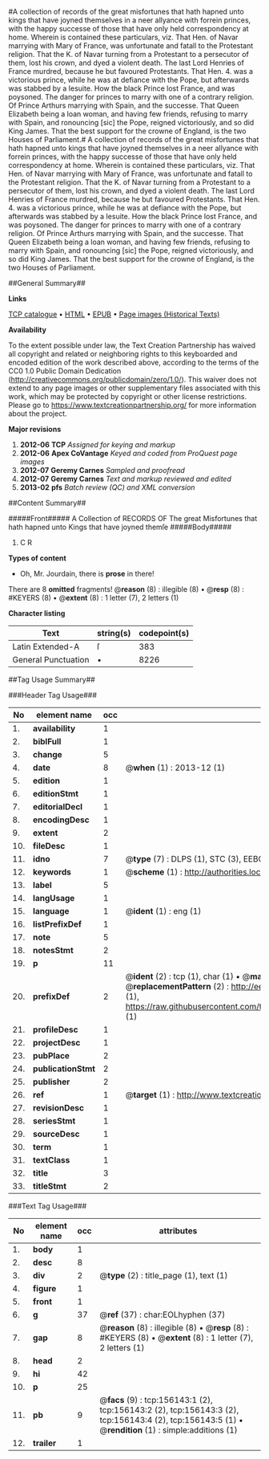 #A collection of records of the great misfortunes that hath hapned unto kings that have joyned themselves in a neer allyance with forrein princes, with the happy successe of those that have only held correspondency at home. Wherein is contained these particulars, viz. That Hen. of Navar marrying with Mary of France, was unfortunate and fatall to the Protestant religion. That the K. of Navar turning from a Protestant to a persecutor of them, lost his crown, and dyed a violent death. The last Lord Henries of France murdred, because he but favoured Protestants. That Hen. 4. was a victorious prince, while he was at defiance with the Pope, but afterwards was stabbed by a Iesuite. How the black Prince lost France, and was poysoned. The danger for princes to marry with one of a contrary religion. Of Prince Arthurs marrying with Spain, and the successe. That Queen Elizabeth being a loan woman, and having few friends, refusing to marry with Spain, and ronouncing [sic] the Pope, reigned victoriously, and so did King James. That the best support for the crowne of England, is the two Houses of Parliament.#
A collection of records of the great misfortunes that hath hapned unto kings that have joyned themselves in a neer allyance with forrein princes, with the happy successe of those that have only held correspondency at home. Wherein is contained these particulars, viz. That Hen. of Navar marrying with Mary of France, was unfortunate and fatall to the Protestant religion. That the K. of Navar turning from a Protestant to a persecutor of them, lost his crown, and dyed a violent death. The last Lord Henries of France murdred, because he but favoured Protestants. That Hen. 4. was a victorious prince, while he was at defiance with the Pope, but afterwards was stabbed by a Iesuite. How the black Prince lost France, and was poysoned. The danger for princes to marry with one of a contrary religion. Of Prince Arthurs marrying with Spain, and the successe. That Queen Elizabeth being a loan woman, and having few friends, refusing to marry with Spain, and ronouncing [sic] the Pope, reigned victoriously, and so did King James. That the best support for the crowne of England, is the two Houses of Parliament.

##General Summary##

**Links**

[TCP catalogue](http://www.ota.ox.ac.uk/tcp/)  • 
[HTML](http://tei.it.ox.ac.uk/tcp/Texts-HTML/free/A80/A80113.html)  • 
[EPUB](http://tei.it.ox.ac.uk/tcp/Texts-EPUB/free/A80/A80113.epub) • 
[Page images (Historical Texts)](https://historicaltexts.jisc.ac.uk/eebo-99860642e)

**Availability**

To the extent possible under law, the Text Creation Partnership has waived all copyright and related or neighboring rights to this keyboarded and encoded edition of the work described above, according to the terms of the CC0 1.0 Public Domain Dedication (http://creativecommons.org/publicdomain/zero/1.0/). This waiver does not extend to any page images or other supplementary files associated with this work, which may be protected by copyright or other license restrictions. Please go to https://www.textcreationpartnership.org/ for more information about the project.

**Major revisions**

1. __2012-06__ __TCP__ *Assigned for keying and markup*
1. __2012-06__ __Apex CoVantage__ *Keyed and coded from ProQuest page images*
1. __2012-07__ __Geremy Carnes__ *Sampled and proofread*
1. __2012-07__ __Geremy Carnes__ *Text and markup reviewed and edited*
1. __2013-02__ __pfs__ *Batch review (QC) and XML conversion*

##Content Summary##

#####Front#####
A Collection of RECORDS OF The great Misfortunes that hath hapned unto Kings that have joyned themſe
#####Body#####

1. C R

**Types of content**

  * Oh, Mr. Jourdain, there is **prose** in there!

There are 8 **omitted** fragments! 
 @__reason__ (8) : illegible (8)  •  @__resp__ (8) : #KEYERS (8)  •  @__extent__ (8) : 1 letter (7), 2 letters (1)

**Character listing**


|Text|string(s)|codepoint(s)|
|---|---|---|
|Latin Extended-A|ſ|383|
|General Punctuation|•|8226|

##Tag Usage Summary##

###Header Tag Usage###

|No|element name|occ|attributes|
|---|---|---|---|
|1.|__availability__|1||
|2.|__biblFull__|1||
|3.|__change__|5||
|4.|__date__|8| @__when__ (1) : 2013-12 (1)|
|5.|__edition__|1||
|6.|__editionStmt__|1||
|7.|__editorialDecl__|1||
|8.|__encodingDesc__|1||
|9.|__extent__|2||
|10.|__fileDesc__|1||
|11.|__idno__|7| @__type__ (7) : DLPS (1), STC (3), EEBO-CITATION (1), PROQUEST (1), VID (1)|
|12.|__keywords__|1| @__scheme__ (1) : http://authorities.loc.gov/ (1)|
|13.|__label__|5||
|14.|__langUsage__|1||
|15.|__language__|1| @__ident__ (1) : eng (1)|
|16.|__listPrefixDef__|1||
|17.|__note__|5||
|18.|__notesStmt__|2||
|19.|__p__|11||
|20.|__prefixDef__|2| @__ident__ (2) : tcp (1), char (1)  •  @__matchPattern__ (2) : ([0-9\-]+):([0-9IVX]+) (1), (.+) (1)  •  @__replacementPattern__ (2) : http://eebo.chadwyck.com/downloadtiff?vid=$1&page=$2 (1), https://raw.githubusercontent.com/textcreationpartnership/Texts/master/tcpchars.xml#$1 (1)|
|21.|__profileDesc__|1||
|22.|__projectDesc__|1||
|23.|__pubPlace__|2||
|24.|__publicationStmt__|2||
|25.|__publisher__|2||
|26.|__ref__|1| @__target__ (1) : http://www.textcreationpartnership.org/docs/. (1)|
|27.|__revisionDesc__|1||
|28.|__seriesStmt__|1||
|29.|__sourceDesc__|1||
|30.|__term__|1||
|31.|__textClass__|1||
|32.|__title__|3||
|33.|__titleStmt__|2||


###Text Tag Usage###

|No|element name|occ|attributes|
|---|---|---|---|
|1.|__body__|1||
|2.|__desc__|8||
|3.|__div__|2| @__type__ (2) : title_page (1), text (1)|
|4.|__figure__|1||
|5.|__front__|1||
|6.|__g__|37| @__ref__ (37) : char:EOLhyphen (37)|
|7.|__gap__|8| @__reason__ (8) : illegible (8)  •  @__resp__ (8) : #KEYERS (8)  •  @__extent__ (8) : 1 letter (7), 2 letters (1)|
|8.|__head__|2||
|9.|__hi__|42||
|10.|__p__|25||
|11.|__pb__|9| @__facs__ (9) : tcp:156143:1 (2), tcp:156143:2 (2), tcp:156143:3 (2), tcp:156143:4 (2), tcp:156143:5 (1)  •  @__rendition__ (1) : simple:additions (1)|
|12.|__trailer__|1||
